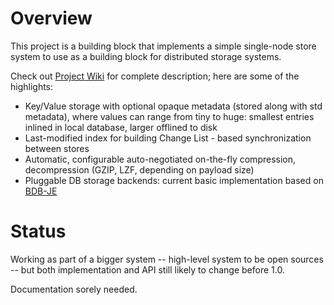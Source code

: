 # Overview

This project is a building block that implements a simple single-node store system to use as a building block for distributed storage systems.

Check out [Project Wiki](StoreMate/wiki) for complete description; here are some of the highlights:

* Key/Value storage with optional opaque metadata (stored along with std metadata), where values can range from tiny to huge: smallest entries inlined in local database, larger offlined to disk
* Last-modified index for building Change List - based synchronization between stores
* Automatic, configurable auto-negotiated on-the-fly compression, decompression (GZIP, LZF, depending on payload size)
* Pluggable DB storage backends: current basic implementation based on [BDB-JE](http://en.wikipedia.org/wiki/BerkeleyDB)

# Status

Working as part of a bigger system -- high-level system to be open sources -- but both implementation and API still likely to change before 1.0.

Documentation sorely needed.


